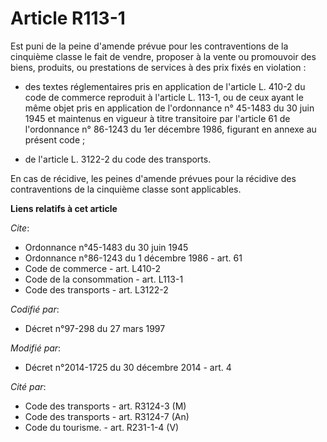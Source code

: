 # Article R113-1

Est puni de la peine d'amende prévue pour les contraventions de la cinquième classe le fait de vendre, proposer à la vente ou
promouvoir des biens, produits, ou prestations de services à des prix fixés en violation :

- des textes réglementaires pris en application de l'article L. 410-2 du code de commerce reproduit à l'article L. 113-1, ou
de ceux ayant le même objet pris en application de l'ordonnance n° 45-1483 du 30 juin 1945 et maintenus en vigueur à titre
transitoire par l'article 61 de l'ordonnance n° 86-1243 du 1er décembre 1986, figurant en annexe au présent code ;

- de l'article L. 3122-2 du code des transports. 

En cas de récidive, les peines d'amende prévues pour la récidive des contraventions de la cinquième classe sont applicables.

**Liens relatifs à cet article**

_Cite_:

  - Ordonnance n°45-1483 du 30 juin 1945
  - Ordonnance n°86-1243 du 1 décembre 1986 - art. 61
  - Code de commerce - art. L410-2
  - Code de la consommation - art. L113-1
  - Code des transports - art. L3122-2

_Codifié par_:

  - Décret n°97-298 du 27 mars 1997

_Modifié par_:

  - Décret n°2014-1725 du 30 décembre 2014 - art. 4

_Cité par_:

  - Code des transports - art. R3124-3 (M)
  - Code des transports - art. R3124-7 (An)
  - Code du tourisme. - art. R231-1-4 (V)
